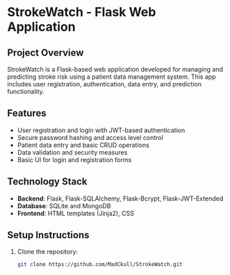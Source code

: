 # StrokeWatch - Flask Web Application

## Project Overview

StrokeWatch is a Flask-based web application developed for managing and predicting stroke risk using a patient data management system. This app includes user registration, authentication, data entry, and prediction functionality.

## Features

- User registration and login with JWT-based authentication
- Secure password hashing and access level control
- Patient data entry and basic CRUD operations
- Data validation and security measures
- Basic UI for login and registration forms

## Technology Stack

- **Backend**: Flask, Flask-SQLAlchemy, Flask-Bcrypt, Flask-JWT-Extended
- **Database**: SQLite and MongoDB
- **Frontend**: HTML templates (Jinja2), CSS

## Setup Instructions

1. Clone the repository:
   ```bash
   git clone https://github.com/MadCkull/StrokeWatch.git
   ```
